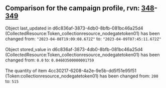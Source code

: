 ## Comparison for the campaign profile, rvn: [348](https://github.com/PRO100KatYT/FortniteProfileRevisions/tree/main/profiles/campaign/348%20campaign.json)-[349](https://github.com/PRO100KatYT/FortniteProfileRevisions/tree/main/profiles/campaign/349%20campaign.json)

Object last_updated in d6c836af-3873-4db0-8bfb-081bc46a25d4 (CollectedResource:Token_collectionresource_nodegatetoken01) has been changed from: `"2023-04-08T19:09:08.672Z"` to: `"2023-04-09T07:45:11.672Z"`
<br><br>
Object stored_value in d6c836af-3873-4db0-8bfb-081bc46a25d4 (CollectedResource:Token_collectionresource_nodegatetoken01) has been changed from: `0.0` to: `0.04603500000001759`
<br><br>
The quantity of item 4cc30217-6208-4a2e-9e5b-dd5f51e95f51 (Token:collectionresource_nodegatetoken01) has been changed from: `200` to: `515`
<br><br>
